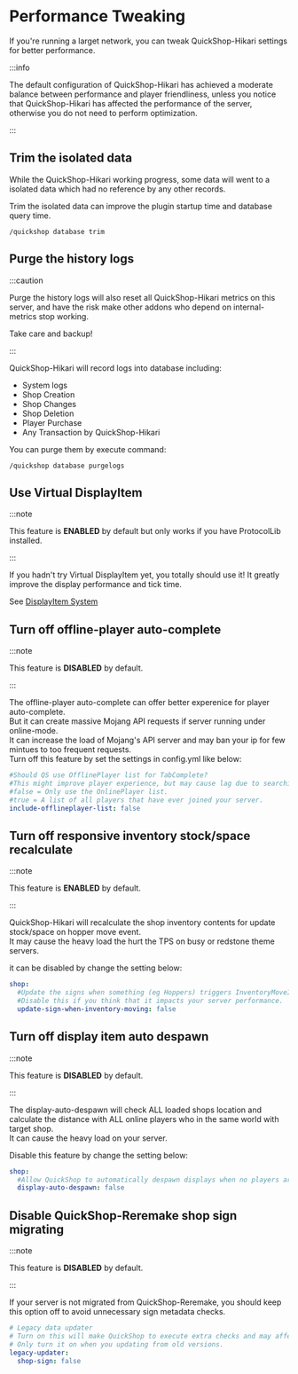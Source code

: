 # Performance Tweaking

If you're running a larget network, you can tweak QuickShop-Hikari settings for better performance.

:::info

The default configuration of QuickShop-Hikari has achieved a moderate balance between performance and player friendliness, unless you notice that QuickShop-Hikari has affected the performance of the server, otherwise you do not need to perform optimization.

:::

## Trim the isolated data

While the QuickShop-Hikari working progress, some data will went to a isolated data which had no reference by any other records.

Trim the isolated data can improve the plugin startup time and database query time.

```plain
/quickshop database trim
```

## Purge the history logs

:::caution

Purge the history logs will also reset all QuickShop-Hikari metrics on this server, and have the risk make other addons who depend on internal-metrics stop working.

Take care and backup!

:::

QuickShop-Hikari will record logs into database including:

* System logs
* Shop Creation
* Shop Changes
* Shop Deletion
* Player Purchase
* Any Transaction by QuickShop-Hikari

You can purge them by execute command:

```plain
/quickshop database purgelogs
```

## Use Virtual DisplayItem

:::note

This feature is **ENABLED** by default but only works if you have ProtocolLib installed.

:::  

If you hadn't try Virtual DisplayItem yet, you totally should use it! It greatly improve the display performance and tick time.

See [DisplayItem System](shops/display-system.md)

## Turn off offline-player auto-complete

:::note

This feature is **DISABLED** by default.

:::  

The offline-player auto-complete can offer better experenice for player auto-complete.  
But it can create massive Mojang API requests if server running under online-mode.  
It can increase the load of Mojang's API server and may ban your ip for few mintues to too frequent requests.  
Turn off this feature by set the settings in config.yml like below:

```yaml
#Should QS use OfflinePlayer list for TabComplete?
#This might improve player experience, but may cause lag due to searching what can be a long list.
#false = Only use the OnlinePlayer list.
#true = A list of all players that have ever joined your server.
include-offlineplayer-list: false
```

## Turn off responsive inventory stock/space recalculate

:::note

This feature is **ENABLED** by default.

:::

QuickShop-Hikari will recalculate the shop inventory contents for update stock/space on hopper move event.  
It may cause the heavy load the hurt the TPS on busy or redstone theme servers.

 it can be disabled by change the setting below:

```yaml
shop:
  #Update the signs when something (eg Hoppers) triggers InventoryMoveItemEvent?
  #Disable this if you think that it impacts your server performance.
  update-sign-when-inventory-moving: false
```

## Turn off display item auto despawn

:::note

This feature is **DISABLED** by default.

:::

The display-auto-despawn will check ALL loaded shops location and calculate the distance with ALL online players who in the same world with target shop.  
It can cause the heavy load on your server.

Disable this feature by change the setting below:

```yaml
shop:
  #Allow QuickShop to automatically despawn displays when no players are in range of the shop.
  display-auto-despawn: false
```

## Disable QuickShop-Reremake shop sign migrating

:::note

This feature is **DISABLED** by default.

:::

If your server is not migrated from QuickShop-Reremake, you should keep this option off to avoid unnecessary sign metadata checks.

```yaml
# Legacy data updater
# Turn on this will make QuickShop to execute extra checks and may affect performance.
# Only turn it on when you updating from old versions.
legacy-updater:
  shop-sign: false
```

